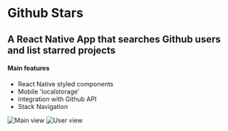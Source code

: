 # Github Stars
## A React Native App that searches Github users and list starred projects

#### Main features
- React Native styled components
- Mobile 'localstorage'
- integration with Github API
- Stack Navigation

![Main view](/screenshot/users.jpg?raw=true "Main view")
![User view](/screenshot/user.jpg?raw=true "User view")

